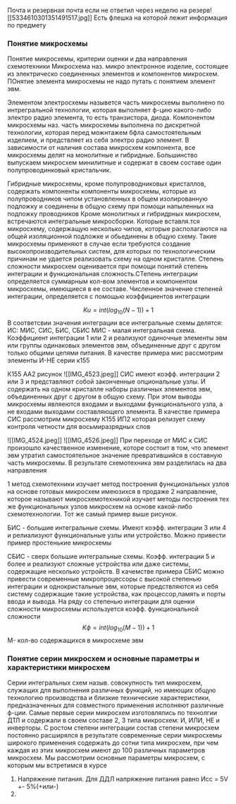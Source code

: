 Почта и резервная почта если не ответил через неделю на резерв![[5334610301351491517.jpg]]
Есть флешка на которой лежит информация по предмету

### Понятие микросхемы
Понятие микросхемы, критерии оценки и два направления схемотехники
Микросхема наз. микро электронное изделие, состоящее из электрическо соединенных  элементов и компонентов микросхем. ПОнятие элемента микросхемы не надо путать с понятием элемент эвм.

Элементом электросхемы назывется часть микросхемы выполнено по интрегральной технологии, которая выполняет ф-цию какого-либо электро радио элемента, то есть транзистора, диода. 
Компонентом микросхемы наз. часть микросхемы выполнена по дискретной технологии, которая перед можнтажем бфла самостоятельным изделием, и предствляет из себя электро радио элемент. В зависимости от наличия состава микросхем компонента, все микросхемы делят на монолитные и гибридные. Большинство выпускаем микросхем минилитные и содержат в своем составе один полупроводинковый кристальчик.

Гибридные микросхемы, кроме полупроводниковых кристаллов, содержать компоненты компоненты микросхемы, которые из полупроводников  чипом установленных в общем изолированную подложку и соединены в общую схему при помощи напыленных на подложку проводников
Кроме монолитных и гибридрных микросхем, встречаются интегральные микросборки. Которые вставля.тся микросхему, содержащую несколько чипов, которые располагаются на общей изоляционной подложке и обьединены в общую схему. Такие микросхемы применяют в случае если требуются создание высокопроизводительных систем, для которых по технологическим причинам не удается реализовать схему на одном кристалле. 
Степень сложности микросхем оценивается при помощи понятий степень интеграции и функциональная сложность.СТепень интеграции определяется суммарным кол-вом элементов и компонентом микросхемы, имеющиеся в ее составе. Численное значение степеней интеграции, определяется с помощью коэффициентов интеграции

$$ Ku = int (log_{10}(N-1))+1$$
В соответсвии значения интеграции все интегральные схемы делятся:
ИС: МИС, СИС, БИС, СБИС
МИС - малая интегральная схема. Коэффициент интеграции 1 или 2 и реализуют одиночные элементы эвм или группы одинаковых элементов эвм, объединенные друг с другом только общими цепями питания. В качестве примера мис рассмотрим элементы И-НЕ серии к155

К155 АА2
рисунок
![[IMG_4523.jpeg]]
СИС имеют коэфф. интеграции 2 или 3 и представляют собой законченные опциональные узлы. И содержать на одном кристалле наборы различных элементов эвм, объединенных друг с другом в общую схему. При этом выводы микросхемы являеются входами и выходами функционального узла, а не входами выходами составляющего элемента. В качестве примера СИС рассмотрим микросхему К155 ИП2 которая релизует схему контроля четности для восьмиразрядных слов

![[IMG_4524.jpeg]]
![[IMG_4526.jpeg]]
При переходе от МИС к СИС произошло качественное изменение, которе состоит в том, что элемент эвм утратил самостоятельное значение превратившийся в составную часть микросхемы. В результате схемотехника эвм разделилась на два направления

1 метод схемотехники изучает метод построения функциональных узлов на основе готовых микросхем имеюзихся в продаже
2 направление, которое называют микросхемотехникой изучает методы построения тех же функциональных узлов микросхем на основе какой-либо схемотехнологии. Тот же самый пример выше рисунок.

БИС - большие интегральные схемы. Имеют коэфф. интеграции 3 или 4 и релиализуют функциональные узлы или устройство. Можно привести пример простенькие микросхемы

СБИС - сверх большие интегральные схемы. Коэфф. интеграции 5 и более и реализуют сложные устройства или даже системы, содержащие несколько устройств. В качемстве примера СБИС можно привести современные микропроцессоры с высокой степенью интеграции и однокристальные эвм, которые предствляются из себя систему содержащие такие устройства, как процессор,память и порты ввода и вывода. 
На ряду со степенью интеграции для оценки сложности микросхемы используется коэфф. функциональной сложности
$$ Kф = int(log_{10}(M-1))+1$$
M- кол-во содержащихся в микросхеме эвм

### Понятие серии микросхем и основные параметры и характеристики микросхем
Серии интегральных схем назыв. совокупность тип микросхем, служащих для выполнения различных функций, но имеющих общую технологию производства и близкие технические характеристики, предназначенных для совместного применения исполняют различные ф-ции.
Самые первые серии микросхем изготовлялись по технолгии ДТЛ и содержали в своем составе 2, 3 типа микросхем: И, ИЛИ, НЕ и инверторы. С ростом степени интеграции состав степени микросхем постоянно расширялся в результате современные  серии микросхемы широкого применения содержать до сотни типа микросхем, при чем каждая из этих микросхем имеют до 100 различных параметров микросхем. Мы рассмотрим основные параметры микросхем, с которым мы встретимся в курсе
1. Напряжение питания. Для ДДЛ напряжение питания равно Исс = 5V +- 5%(+или-)
2. 